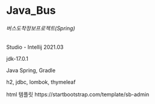 # Java_Bus
<head>
  <h6>버스도착정보프로젝트(Spring)</h6>
</head>
<body>
  <p>Studio - Intellij 2021.03 </p>
  <p>jdk-17.0.1</p>
  <p>Java Spring, Gradle</p>
  <p>h2, jdbc, lombok, thymeleaf</p>
  <p>html 템플릿 https://startbootstrap.com/template/sb-admin </
</body>
